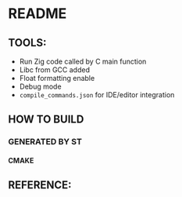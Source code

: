 # README

## TOOLS:

- Run Zig code called by C main function
- Libc from GCC added
- Float formatting enable
- Debug mode
- `compile_commands.json` for IDE/editor integration

## HOW TO BUILD

### GENERATED BY ST


#### CMAKE



## REFERENCE:


